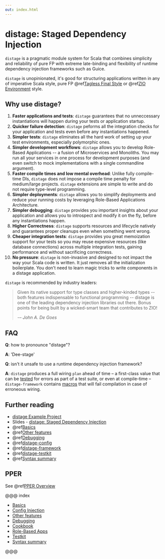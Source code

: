 ```yaml
---
out: index.html
---
```


distage: Staged Dependency Injection
====================================

`distage` is a pragmatic module system for Scala that combines simplicity and reliability of pure FP with extreme late-binding
and flexibility of runtime dependency injection frameworks such as Guice.

`distage` is unopinionated, it's good for structuring applications written in any of imperative Scala style,
pure FP @ref[Tagless Final Style](basics.md#tagless-final-style) or @ref[ZIO Environment](basics.md#auto-traits) style.

Why use distage?
-------------------

1. **Faster applications and tests**: 
    `distage` guarantees that no unneccessary instantiations will happen during your tests or application startup.
2. **Quicker failure detection**: 
    `distage` peforms all the integration checks for your application and tests even before any instantiations happened.    
3. **Simpler tests**: 
    `distage` eliminates all the hard work of setting up your test environments, especially polymorphic ones.
4. **Simpler development workflows**: 
    `distage` allows you to develop Role-Based Applications -- a fusion of Microservices and Monoliths.
     You may run all your services in one process for development purposes (and even switch to mock implementations with a single commandline argument).
5. **Faster compile times and low mental overhead**:
    Unlike fully compile-time DIs, `distage` does not impose a compile time penalty for medium/large projects.
    `distage` extensions are simple to write and do not require type-level programming.
6. **Simpler deployments**:
    `distage` allows you to simplify deployments and reduce your running costs by leveraging Role-Based Applications Architecture.
7. **Simpler debugging**:
    `distage` provides you important insights about your application and allows you to introspect and modify it on the fly, 
    before any instantiations happen.
8. **Higher Correctness**: 
    `distage` supports resources and lifecycle natively and guarantees proper cleanups even when something went wrong.
9. **Cheaper integration tests**:
    `distage` provides you great memoization support for your tests so you may reuse expensive resources (like database connections) across multiple
    integration tests, gaining performance and without sacrificing correctness.
10. **No pressure**: 
    `distage` is non-invasive and designed to not impact the way your Scala code is written. 
    It just removes all the initialization boilerplate.
    You don't need to learn magic tricks to write components in a distage application.

`distage` is recommended by industry leaders:

> Given its native support for type classes and higher-kinded types -- both features indispensable to functional programming -- distage is one of the leading dependency injection libraries out there. Bonus points for being built by a wicked-smart team that contributes to ZIO! 
> 
> -– *John A. De Goes*

FAQ
---

**Q**: how to pronounce "distage"?

**A**: 'Dee-stage'

**Q**: isn't it unsafe to use a runtime dependency injection framework?

**A**: `distage` produces a full wiring `plan` ahead of time – a first-class value that can be [tested](distage-testkit.md)
for errors as part of a test suite, or even at compile-time – `distage-framework` contains [macros](other-features.md#compile-time-checks) that will fail compilation
in case of erroneous wiring.

Further reading
---------------

- [distage Example Project](https://github.com/7mind/distage-livecode)
- Slides - [distage: Staged Dependency Injection](https://www.slideshare.net/7mind/scalaua-distage-staged-dependency-injection)
- @ref[Basics](basics.md)
- @ref[Other features](other-features.md)
- @ref[Debugging](debugging.md)
- @ref[distage-config](distage-config.md)
- @ref[distage-framework](distage-framework.md)
- @ref[distage-testkit](distage-testkit.md)
- @ref[Syntax summary](reference.md)

## PPER

See @ref[PPER Overview](../pper/00_pper.md)

@@@ index

* [Basics](basics.md)
* [Config Injection](config_injection.md)
* [Other features](other-features.md)
* [Debugging](debugging.md)
* [Cookbook](cookbook.md)
* [Role-Based Apps](roles.md)
* [Testkit](distage-testkit.md)
* [Syntax summary](reference.md)

@@@
